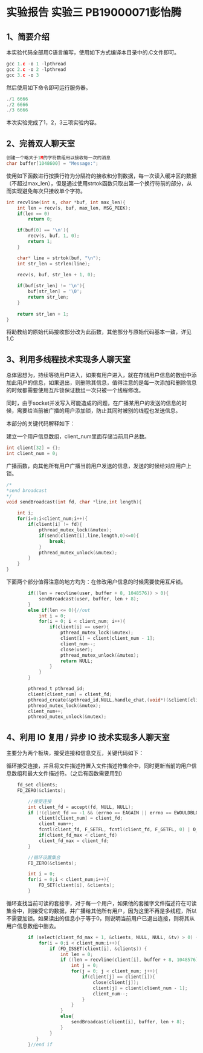 # 实验报告 实验三 PB19000071彭怡腾

## 1、简要介绍

本实验代码全部用C语言编写，使用如下方式编译本目录中的.C文件即可。

```c
gcc 1.c -o 1 -lpthread
gcc 2.c -o 2 -lpthread
gcc 3.c -o 3
```

然后使用如下命令即可运行服务器。

```c
./1 6666
./2 6666
./3 6666
```

本次实验完成了1，2，3三项实验内容。

## 2、完善双人聊天室

```c
创建一个略大于1M的字符数组用以接收每一次的消息
char buffer[1048600] = "Message:";
```

使用如下函数进行按换行符为分隔符的接收和分割数据，每一次读入缓冲区的数据（不超过max_len），但是通过使用strtok函数只取出第一个换行符前的部分，从而实现避免每次只接收单个字符。

```c
int recvline(int s, char *buf, int max_len){
    int len = recv(s, buf, max_len, MSG_PEEK);
    if(len == 0)
    	return 0;

    if(buf[0] == '\n'){
        recv(s, buf, 1, 0);
        return 1;
    }

    char* line = strtok(buf, "\n");
    int str_len = strlen(line);

    recv(s, buf, str_len + 1, 0);
    
    if(buf[str_len] != '\n'){
    	buf[str_len] = '\0';
    	return str_len;
    }
    
    return str_len + 1;
}
```

将助教给的原始代码接收部分改为此函数，其他部分与原始代码基本一致，详见1.C

## 3、利用多线程技术实现多人聊天室

总体思想为，持续等待用户进入，如果有用户进入，就在存储用户信息的数组中添加此用户的信息，如果退出，则删除其信息，值得注意的是每一次添加和删除信息的时候都需要使用互斥锁保证数组一次只被一个线程修改。

同时，由于socket并发写入可能造成的问题，在广播某用户的发送的信息的时候，需要给当前被广播的用户添加锁，防止其同时被别的线程也发送信息。

本部分的关键代码解释如下：

建立一个用户信息数组，client_num里面存储当前用户总数。

```c
int client[32] = {};
int client_num = 0;
```

广播函数，向其他所有用户广播当前用户发送的信息，发送的时候给对应用户上锁。

```c
/*
*send broadcast
*/
void sendBroadcast(int fd, char *line,int length){
	
	int i;
	for(i=0;i<client_num;i++){
		if(client[i] != fd){
			pthread_mutex_lock(&mutex);
			if(send(client[i],line,length,0)<=0){
				break;
			}
			pthread_mutex_unlock(&mutex);
		}
	}
}
```

下面两个部分值得注意的地方均为：在修改用户信息的时候需要使用互斥锁。

```c
    	if((len = recvline(user, buffer + 8, 1048576)) > 0){
            sendBroadcast(user, buffer, len + 8);
        }
        else if(len <= 0){//out
            int i = 0;
            for(i = 0; i < client_num; i++){
                if(client[i] == user){
                    pthread_mutex_lock(&mutex);
                    client[i] = client[client_num - 1];
                    client_num--;
                    close(user);
                    pthread_mutex_unlock(&mutex);
                    return NULL;
                }
            }
        }
```

```c
        pthread_t pthread_id;
        client[client_num] = client_fd;
        pthread_create(&pthread_id,NULL,handle_chat,(void*)(&client[client_num]));
        pthread_mutex_lock(&mutex);
        client_num++;
        pthread_mutex_unlock(&mutex);
```

## 4、利用 IO 复用 / 异步 IO 技术实现多人聊天室

主要分为两个板块，接受连接和信息交互，关键代码如下：

循环接受连接，并且将文件描述符置入文件描述符集合中，同时更新当前的用户信息数组和最大文件描述符。（之后有函数需要用到）

```c
    fd_set clients;
    FD_ZERO(&clients);
```

```c
        //接受连接
    	int client_fd = accept(fd, NULL, NULL);
    	if (!(client_fd == -1 && (errno == EAGAIN || errno == EWOULDBLOCK))) {
            client[client_num] = client_fd;
            client_num++;
            fcntl(client_fd, F_SETFL, fcntl(client_fd, F_GETFL, 0) | O_NONBLOCK); // 将客户端的套接字设置成非阻塞
            if(client_fd_max < client_fd)
        	client_fd_max = client_fd;
        }

        //循环设置集合
        FD_ZERO(&clients);

        int i = 0;
        for(i = 0;i < client_num;i++){
            FD_SET(client[i], &clients);
        }
```

循环查找当前可读的套接字，对于每一个用户，如果他的套接字文件描述符在可读集合中，则接受它的数据，并广播给其他所有用户，因为这里不再是多线程，所以不需要加锁。如果读出的信息小于等于0，则说明当前用户已退出连接，则将其从用户信息数组中删去。

```c
        if (select(client_fd_max + 1, &clients, NULL, NULL, &tv) > 0) { // 找出可以读的套接字
            for(i = 0;i < client_num;i++){
                if (FD_ISSET(client[i], &clients)) {
                    int len = 0;
                    if ((len = recvline(client[i], buffer + 8, 1048576)) <= 0) {
                        int j = 0;
                        for(j = 0; j < client_num; j++){
                            if(client[j] == client[i]){
                                close(client[j]);
                                client[j] = client[client_num - 1];
                                client_num--;
                            }
                        }
                    }
                    else{
                        sendBroadcast(client[i], buffer, len + 8);
                    }
                }
           }
        }//end if
```

